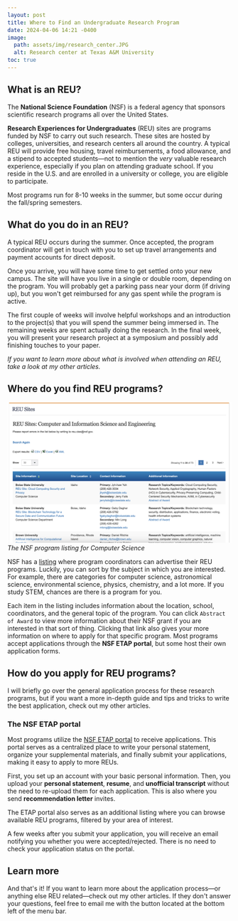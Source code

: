 ```yaml
---
layout: post
title: Where to Find an Undergraduate Research Program
date: 2024-04-06 14:21 -0400
image:
  path: assets/img/research_center.JPG
  alt: Research center at Texas A&M University
toc: true
---
```


## What is an **REU**?

The **National Science Foundation** (NSF) is a federal agency that sponsors scientific research programs all over the United States.

**Research Experiences for Undergraduates** (REU) sites are programs funded by NSF to carry out such research. These sites are hosted by colleges, universities, and research centers all around the country. A typical REU will provide free housing, travel reimbursements, a food allowance, and a stipend to accepted students—not to mention the _very_ valuable research experience, especially if you plan on attending graduate school. If you reside in the U.S. and are enrolled in a university or college, you are eligible to participate.

Most programs run for 8-10 weeks in the summer, but some occur during the fall/spring semesters.

## What do you do in an REU?

A typical REU occurs during the summer. Once accepted, the program coordinator will get in touch with you to set up travel arrangements and payment accounts for direct deposit.

Once you arrive, you will have some time to get settled onto your new campus. The site will have you live in a single or double room, depending on the program. You will probably get a parking pass near your dorm (if driving up), but you won't get reimbursed for any gas spent while the program is active.

The first couple of weeks will involve helpful workshops and an introduction to the project(s) that you will spend the summer being immersed in. The remaining weeks are spent actually doing the research. In the final week, you will present your research project at a symposium and possibly add finishing touches to your paper.

_If you want to learn more about what is involved when attending an REU, take a look at my other articles._

## Where do you find REU programs?

![The NSF program listing for Computer Science](assets/img/nsf_listing.png)
_The NSF program listing for Computer Science_

NSF has a [listing](https://www.nsf.gov/crssprgm/reu/reu_search.jsp) where program coordinators can advertise their REU programs. Luckily, you can sort by the subject in which you are interested. For example, there are categories for computer science, astronomical science, environmental science, physics, chemistry, and a lot more. If you study STEM, chances are there is a program for you.

Each item in the listing includes information about the location, school, coordinators, and the general topic of the program. You can click `Abstract of Award` to view more information about their NSF grant if you are interested in that sort of thing. Clicking that link also gives your more information on where to apply for that specific program. Most programs accept applications through the **NSF ETAP portal**, but some host their own application forms.

## How do you apply for REU programs?

I will briefly go over the general application process for these research programs, but if you want a more in-depth guide and tips and tricks to write the best application, check out my other articles.

### The NSF ETAP portal

Most programs utilize the [NSF ETAP portal](https://etap.nsf.gov/) to receive applications. This portal serves as a centralized place to write your personal statement, organize your supplemental materials, and finally submit your applications, making it easy to apply to more REUs.

First, you set up an account with your basic personal information. Then, you upload your **personal statement**, **resume**, and **unofficial transcript** without the need to re-upload them for each application. This is also where you send **recommendation letter** invites.

The ETAP portal also serves as an additional listing where you can browse available REU programs, filtered by your area of interest.

A few weeks after you submit your application, you will receive an email notifying you whether you were accepted/rejected. There is no need to check your application status on the portal.

## Learn more

And that's it! If you want to learn more about the application process—or anything else REU related—check out my other articles. If they don't answer your questions, feel free to email me with the button located at the bottom left of the menu bar.
